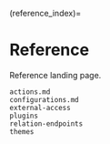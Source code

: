 (reference_index)=

# Reference

Reference landing page.

```{toctree}
actions.md
configurations.md
external-access
plugins
relation-endpoints
themes
```